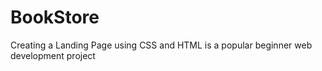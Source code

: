 # BookStore
Creating a Landing Page using CSS and HTML is a popular beginner web development  project
